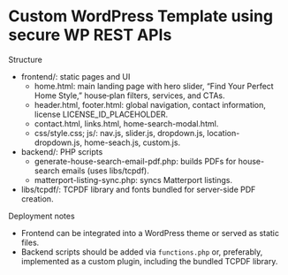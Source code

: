 # Custom WordPress Template using secure WP REST APIs 

Structure
- frontend/: static pages and UI
  - home.html: main landing page with hero slider, “Find Your Perfect Home Style,” house‑plan filters, services, and CTAs.
  - header.html, footer.html: global navigation, contact information, license LICENSE_ID_PLACEHOLDER.
  - contact.html, links.html, home-search-modal.html.
  - css/style.css; js/: nav.js, slider.js, dropdown.js, location-dropdown.js, home-seach.js, custom.js.
- backend/: PHP scripts
  - generate-house-search-email-pdf.php: builds PDFs for house-search emails (uses libs/tcpdf).
  - matterport-listing-sync.php: syncs Matterport listings.
- libs/tcpdf/: TCPDF library and fonts bundled for server-side PDF creation.

Deployment notes
- Frontend can be integrated into a WordPress theme or served as static files.
- Backend scripts should be added via `functions.php` or, preferably, implemented as a custom plugin, including the bundled TCPDF library.
